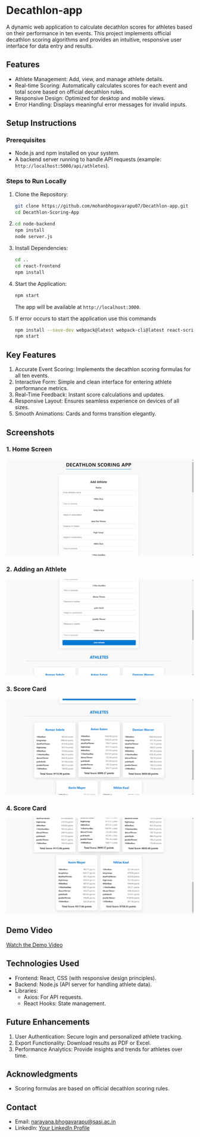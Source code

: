 # Decathlon-app
A dynamic web application to calculate decathlon scores for athletes based on their performance in ten events. This project implements official decathlon scoring algorithms and provides an intuitive, responsive user interface for data entry and results.


## Features
- Athlete Management: Add, view, and manage athlete details.
- Real-time Scoring: Automatically calculates scores for each event and total score based on official decathlon rules.
- Responsive Design: Optimized for desktop and mobile views.
- Error Handling: Displays meaningful error messages for invalid inputs.


## Setup Instructions

### Prerequisites
- Node.js and npm installed on your system.
- A backend server running to handle API requests (example: `http://localhost:5000/api/athletes`).

### Steps to Run Locally
1. Clone the Repository:
   ```bash
   git clone https://github.com/mohanbhogavarapu07/Decathlon-app.git
   cd Decathlon-Scoring-App
   ```
2. ```bash
   cd node-backend
   npm install
   node server.js
   ```

3. Install Dependencies:
   ```bash
   cd ..
   cd react-frontend
   npm install
   ```

3. Start the Application:
   ```bash
   npm start
   ```
   The app will be available at `http://localhost:3000`.
4. If error occurs to start the application use this commands
   ```bash
   npm install --save-dev webpack@latest webpack-cli@latest react-scripts@latest
   npm start
   ```

## Key Features
1. Accurate Event Scoring: Implements the decathlon scoring formulas for all ten events.
2. Interactive Form: Simple and clean interface for entering athlete performance metrics.
3. Real-Time Feedback: Instant score calculations and updates.
4. Responsive Layout: Ensures seamless experience on devices of all sizes.
5. Smooth Animations: Cards and forms transition elegantly.


## Screenshots

### 1. Home Screen
![Home Screen](ss1.png)

### 2. Adding an Athlete
![Add Athlete Form](ss2.png)

### 3. Score Card
![Score Card](ss3.png)

### 4. Score Card
![Score Card](ss4.png)

## Demo Video

[Watch the Demo Video](https://vimeo.com/1054951670/68c48bd1c0?share=copy)

## Technologies Used
- Frontend: React, CSS (with responsive design principles).
- Backend: Node.js (API server for handling athlete data).
- Libraries:
  - Axios: For API requests.
  - React Hooks: State management.


## Future Enhancements
1. User Authentication: Secure login and personalized athlete tracking.
2. Export Functionality: Download results as PDF or Excel.
3. Performance Analytics: Provide insights and trends for athletes over time.


## Acknowledgments
- Scoring formulas are based on official decathlon scoring rules.

## Contact
- Email: narayana.bhogavarapu@sasi.ac.in
- LinkedIn: [Your LinkedIn Profile](www.linkedin.com/in/mohan-bhogavarapu)

